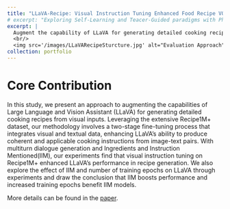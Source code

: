 ```yaml
---
title: "LLaVA-Recipe: Visual Instruction Tuning Enhanced Food Recipe VQA"
# excerpt: "Exploring Self-Learning and Teacer-Guided paradigms with Phi-2<br/><img src='images/SelfReward.png'>"
excerpt: |
  Augment the capability of LLaVA for generating detailed cooking recipes from visual input
  <br/>
  <img src='/images/LLaVARecipeSturcture.jpg' alt="Evaluation Approach">
collection: portfolio
---
```


# Core Contribution

In this study, we present an approach to augmenting the capabilities of Large Language and Vision Assistant (LLaVA) for generating detailed cooking recipes from visual inputs. Leveraging the extensive Recipe1M+ dataset, our methodology involves a two-stage fine-tuning process that integrates visual and textual data, enhancing LLaVA’s ability to produce coherent and applicable cooking instructions from image-text pairs. With multiturn dialogue generation and Ingredients and Instruction Mentioned(IIM), our experiments find that visual instruction tuning on Recipe1M+ enhanced LLaVA’s performance in recipe generation. We also explore the effect of IIM and number of training epochs on LLaVA through experiments and draw the conclusion that IIM boosts performance and increased training epochs benefit IIM models.

More details can be found in the [paper](/files/LLaVARecipe.pdf).
